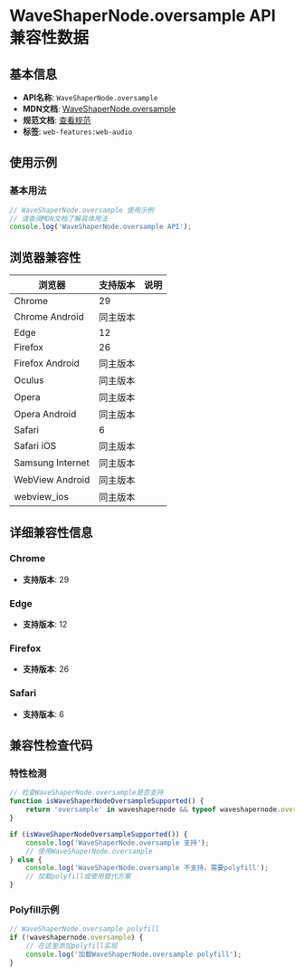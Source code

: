 # WaveShaperNode.oversample API 兼容性数据

## 基本信息

- **API名称**: `WaveShaperNode.oversample`
- **MDN文档**: [WaveShaperNode.oversample](https://developer.mozilla.org/docs/Web/API/WaveShaperNode/oversample)
- **规范文档**: [查看规范](https://webaudio.github.io/web-audio-api/#dom-waveshapernode-oversample)
- **标签**: `web-features:web-audio`

## 使用示例

### 基本用法

```javascript
// WaveShaperNode.oversample 使用示例
// 请查阅MDN文档了解具体用法
console.log('WaveShaperNode.oversample API');
```

## 浏览器兼容性

| 浏览器 | 支持版本 | 说明 |
|--------|----------|------|
| Chrome | 29 |  |
| Chrome Android | 同主版本 |  |
| Edge | 12 |  |
| Firefox | 26 |  |
| Firefox Android | 同主版本 |  |
| Oculus | 同主版本 |  |
| Opera | 同主版本 |  |
| Opera Android | 同主版本 |  |
| Safari | 6 |  |
| Safari iOS | 同主版本 |  |
| Samsung Internet | 同主版本 |  |
| WebView Android | 同主版本 |  |
| webview_ios | 同主版本 |  |

## 详细兼容性信息

### Chrome

- **支持版本**: 29

### Edge

- **支持版本**: 12

### Firefox

- **支持版本**: 26

### Safari

- **支持版本**: 6

## 兼容性检查代码

### 特性检测

```javascript
// 检查WaveShaperNode.oversample是否支持
function isWaveShaperNodeOversampleSupported() {
    return 'oversample' in waveshapernode && typeof waveshapernode.oversample === 'function';
}

if (isWaveShaperNodeOversampleSupported()) {
    console.log('WaveShaperNode.oversample 支持');
    // 使用WaveShaperNode.oversample
} else {
    console.log('WaveShaperNode.oversample 不支持，需要polyfill');
    // 加载polyfill或使用替代方案
}
```

### Polyfill示例

```javascript
// WaveShaperNode.oversample polyfill
if (!waveshapernode.oversample) {
    // 在这里添加polyfill实现
    console.log('加载WaveShaperNode.oversample polyfill');
}
```

